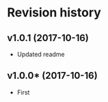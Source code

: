 Revision history
=================================


v1.0.1 (2017-10-16)
---------------------------------

* Updated readme



v1.0.0* (2017-10-16)
---------------------------------

* First
